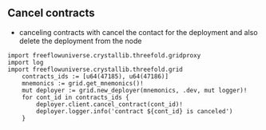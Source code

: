 ## Cancel contracts

- canceling contracts with cancel the contact for the deployment and also delete the deployment from the node

```
import freeflowuniverse.crystallib.threefold.gridproxy
import log
import freeflowuniverse.crystallib.threefold.grid
    contracts_ids := [u64(47185), u64(47186)]
	mnemonics := grid.get_mnemonics()!
	mut deployer := grid.new_deployer(mnemonics, .dev, mut logger)!
	for cont_id in contracts_ids {
		deployer.client.cancel_contract(cont_id)!
		deployer.logger.info('contract ${cont_id} is canceled')
	}
```
